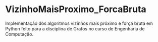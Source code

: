 # VizinhoMaisProximo_ForcaBruta
Implementação dos algoritmos vizinhos mais próximo e força bruta em Python feito para a disciplina de Grafos no curso de Engenharia de Computação.
